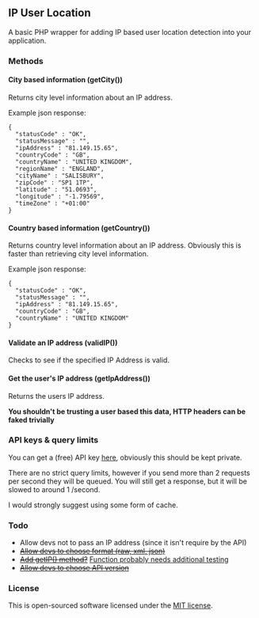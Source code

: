 ## IP User Location

A basic PHP wrapper for adding IP based user location detection into your application.

### Methods

#### City based information (getCity())
Returns city level information about an IP address.

Example json response:

```
{
  "statusCode" : "OK",
  "statusMessage" : "",
  "ipAddress" : "81.149.15.65",
  "countryCode" : "GB",
  "countryName" : "UNITED KINGDOM",
  "regionName" : "ENGLAND",
  "cityName" : "SALISBURY",
  "zipCode" : "SP1 1TP",
  "latitude" : "51.0693",
  "longitude" : "-1.79569",
  "timeZone" : "+01:00"
}
```

#### Country based information (getCountry())
Returns country level information about an IP address. Obviously this is faster than retrieving city level information.

Example json response:

```
{
  "statusCode" : "OK",
  "statusMessage" : "",
  "ipAddress" : "81.149.15.65",
  "countryCode" : "GB",
  "countryName" : "UNITED KINGDOM"
}
```

#### Validate an IP address (validIP())
Checks to see if the specified IP Address is valid.

#### Get the user's IP address (getIpAddress())
Returns the users IP address.

**You shouldn't be trusting a user based this data, HTTP headers can be faked trivially**

### API keys & query limits
You can get a (free) API key [here](http://ipinfodb.com/register.php), obviously this should be kept private.

There are no strict query limits, however if you send more than 2 requests per second they will be queued. You will still get a response, but it will be slowed to around 1 /second.

I would strongly suggest using some form of cache.

### Todo
- Allow devs not to pass an IP address (since it isn't require by the API)
- ~~[Allow devs to choose format (raw, xml, json)](https://github.com/BeingTomGreen/IP-User-Location/commit/b98be870b9ab725eaa49b09934eb6da26a8a3c18)~~
- ~~[Add getIP() method?](https://github.com/BeingTomGreen/IP-User-Location/commit/28e8d7882a370fb59c0b5ab306bad0ed2fa35b9b)~~ [Function probably needs additional testing](http://stackoverflow.com/questions/1634782/what-is-the-most-accurate-way-to-retrieve-a-users-correct-ip-address-in-php)
- ~~[Allow devs to choose API version](https://github.com/BeingTomGreen/IP-User-Location/commit/1a698e07d7ba6c7a3f190e0bad91f22e83694fc1)~~

### License

This is open-sourced software licensed under the [MIT license](http://opensource.org/licenses/MIT).